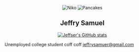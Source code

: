 <div align="center">
<img src="https://community.akamai.steamstatic.com/economy/emoticon/os_niko" alt="Niko">
<img src="https://community.akamai.steamstatic.com/economy/emoticon/os_pancakes" alt="Pancakes">

## Jeffry Samuel


[![Jeffser's GitHub stats](https://github-readme-stats.vercel.app/api?username=jeffser&show_icons=true&theme=radical)](https://github.com/jeffser)

</div>

Unemployed college student coff coff jeffrysamuer@gmail.com
